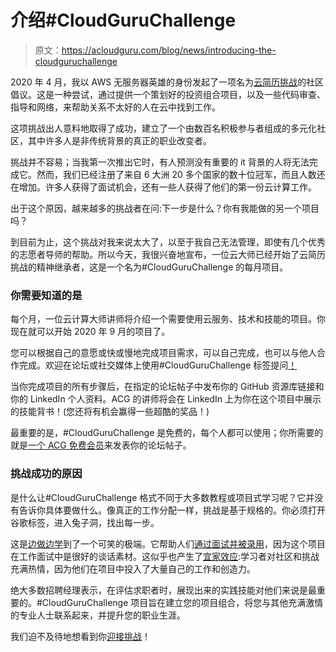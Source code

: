# 介绍#CloudGuruChallenge 

> 原文：<https://acloudguru.com/blog/news/introducing-the-cloudguruchallenge>

2020 年 4 月，我以 AWS 无服务器英雄的身份发起了一项名为[云简历挑战](https://cloudresumechallenge.dev)的社区倡议。这是一种尝试，通过提供一个策划好的投资组合项目，以及一些代码审查、指导和网络，来帮助关系不太好的人在云中找到工作。

这项挑战出人意料地取得了成功，建立了一个由数百名积极参与者组成的多元化社区，其中许多人是非传统背景的真正的职业改变者。

挑战并不容易；当我第一次推出它时，有人预测没有重要的 it 背景的人将无法完成它。然而，我们已经注册了来自 6 大洲 20 多个国家的数十位冠军，而且人数还在增加。许多人获得了面试机会，还有一些人获得了他们的第一份云计算工作。

出于这个原因，越来越多的挑战者在问:下一步是什么？你有我能做的另一个项目吗？

到目前为止，这个挑战对我来说太大了，以至于我自己无法管理，即使有几个优秀的志愿者导师的帮助。所以今天，我很兴奋地宣布，一位云大师已经开始了云简历挑战的精神继承者，这是一个名为#CloudGuruChallenge 的每月项目。

### 你需要知道的是

每个月，一位云计算大师讲师将介绍一个需要使用云服务、技术和技能的项目。你现在就可以开始 2020 年 9 月的项目了。

您可以根据自己的意愿或快或慢地完成项目需求，可以自己完成，也可以与他人合作完成。欢迎在论坛或社交媒体上使用#CloudGuruChallenge 标签提问[！](https://acloud.guru/forums/cloud-guru-challenge/recent?p=1)

当你完成项目的所有步骤后，在指定的论坛帖子中发布你的 GitHub 资源库链接和你的 LinkedIn 个人资料。ACG 的讲师将会在 LinkedIn 上为你在这个项目中展示的技能背书！(您还将有机会赢得一些超酷的奖品！)

最重要的是，#CloudGuruChallenge 是免费的，每个人都可以使用；你所需要的就是[一个 ACG 免费会员](https://acloudguru.com/pricing)来发表你的论坛帖子。

### 挑战成功的原因

是什么让#CloudGuruChallenge 格式不同于大多数教程或项目式学习呢？它并没有告诉你具体要做什么。像真正的工作分配一样，挑战是基于规格的。你必须打开谷歌标签，进入兔子洞，找出每一步。

这是[边做边学](https://acloudguru.com/learn-by-doing)到了一个可笑的极端。它帮助人们[通过面试并被录用](https://cloudresumechallenge.dev/halloffame)，因为这个项目在工作面试中是很好的谈话素材。这似乎也产生了[宜家效应](https://en.wikipedia.org/wiki/IKEA_effect#:~:text=The%20IKEA%20effect%20is%20a,of%20furniture%20that%20require%20assembly.):学习者对社区和挑战充满热情，因为他们在项目中投入了大量自己的工作和创造力。

绝大多数招聘经理表示，在评估求职者时，展现出来的实践技能对他们来说是最重要的。#CloudGuruChallenge 项目旨在建立您的项目组合，将您与其他充满激情的专业人士联系起来，并提升您的职业生涯。

我们迫不及待地想看到你[迎接挑战](https://acloudguru.com/blog/engineering/cloudguruchallenge-python-aws-etl)！